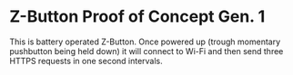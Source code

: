 # Z-Button Proof of Concept Gen. 1

This is battery operated Z-Button. Once powered up (trough momentary pushbutton being held down) it will connect to Wi-Fi and then send three HTTPS requests in one second intervals.